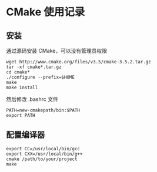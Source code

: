 # CMake 使用记录
<!-- toc -->

## 安装
通过源码安装 CMake，可以没有管理员权限
```
wget http://www.cmake.org/files/v3.5/cmake-3.5.2.tar.gz
tar -xf cmake*.tar.gz
cd cmake*
./configure --prefix=$HOME
make
make install
```
然后修改 .bashrc 文件
```
PATH=new-cmakepath/bin:$PATH
export PATH
```
## 配置编译器
```
export CC=/usr/local/bin/gcc
export CXX=/usr/local/bin/g++
cmake /path/to/your/project
make
```
